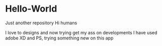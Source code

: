 # Hello-World
Just another repository
Hi humans

I love to designs and now trying get my ass on developments
I have used adobe XD and PS, trying something new on this app
